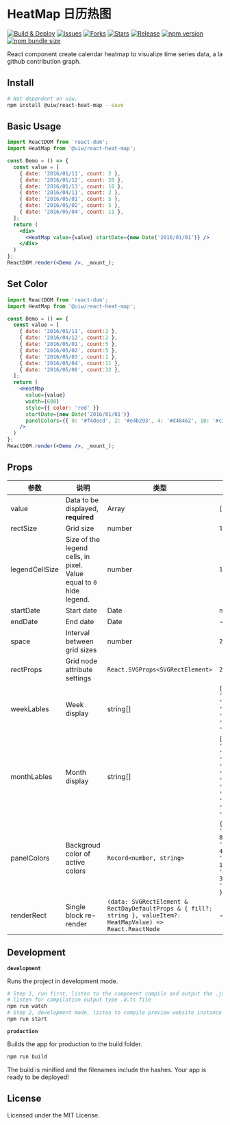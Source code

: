 HeatMap 日历热图
===

[![Build & Deploy](https://github.com/uiwjs/react-heat-map/workflows/Build%20&%20Deploy/badge.svg)](https://github.com/uiwjs/react-heat-map/actions)
[![Issues](https://img.shields.io/github/issues/uiwjs/react-heat-map.svg)](https://github.com/uiwjs/react-heat-map/issues)
[![Forks](https://img.shields.io/github/forks/uiwjs/react-heat-map.svg)](https://github.com/uiwjs/react-heat-map/network)
[![Stars](https://img.shields.io/github/stars/uiwjs/react-heat-map.svg)](https://github.com/uiwjs/react-heat-map/stargazers)
[![Release](https://img.shields.io/github/release/uiwjs/react-heat-map)](https://github.com/uiwjs/react-heat-map/releases)
[![npm version](https://img.shields.io/npm/v/@uiw/react-heat-map.svg)](https://www.npmjs.com/package/@uiw/react-heat-map)
[![npm bundle size](https://img.shields.io/bundlephobia/minzip/@uiw/react-heat-map)](https://bundlephobia.com/result?p=@uiw/react-heat-map)

React component create calendar heatmap to visualize time series data, a la github contribution graph.

## Install

```bash
# Not dependent on uiw.
npm install @uiw/react-heat-map --save
```

## Basic Usage

<!--rehype:bgWhite=true&codeSandbox=true&codePen=true-->
```jsx
import ReactDOM from 'react-dom';
import HeatMap from '@uiw/react-heat-map';

const Demo = () => {
  const value = [
    { date: '2016/01/11', count: 2 },
    { date: '2016/01/12', count: 20 },
    { date: '2016/01/13', count: 10 },
    { date: '2016/04/11', count: 2 },
    { date: '2016/05/01', count: 5 },
    { date: '2016/05/02', count: 5 },
    { date: '2016/05/04', count: 11 },
  ];
  return (
    <div>
      <HeatMap value={value} startDate={new Date('2016/01/01')} />
    </div>
  )
};
ReactDOM.render(<Demo />, _mount_);
```

## Set Color

<!--rehype:bgWhite=true&codeSandbox=true&codePen=true-->
```jsx
import ReactDOM from 'react-dom';
import HeatMap from '@uiw/react-heat-map';

const Demo = () => {
  const value = [
    { date: '2016/01/11', count:2 },
    { date: '2016/04/12', count:2 },
    { date: '2016/05/01', count:5 },
    { date: '2016/05/02', count:5 },
    { date: '2016/05/03', count:1 },
    { date: '2016/05/04', count:11 },
    { date: '2016/05/08', count:32 },
  ];
  return (
    <HeatMap
      value={value}
      width={600}
      style={{ color: 'red' }}
      startDate={new Date('2016/01/01')}
      panelColors={{ 0: '#f4decd', 2: '#e4b293', 4: '#d48462', 10: '#c2533a', 20: '#ad001d' }}
    />
  )
};
ReactDOM.render(<Demo />, _mount_);
```

## Props

| 参数 | 说明 | 类型 | 默认值 |
|--------- |-------- |--------- |-------- |
| value | Data to be displayed, **required** | Array | `[]` |
| rectSize | Grid size | number | `11` |
| legendCellSize | Size of the legend cells, in pixel. Value equal to `0` hide legend. | number | `11` |
| startDate | Start date | Date | `new Date()` |
| endDate | End date | Date | - |
| space | Interval between grid sizes | number | `2` | 
| rectProps | Grid node attribute settings | `React.SVGProps<SVGRectElement>` | `2` |
| weekLables | Week display | string[] | `['Sun', 'Mon', 'Tue', 'Wed', 'Thu', 'Fri', 'Sat']` | 
| monthLables | Month display | string[] | `['Jan', 'Feb', 'Mar', 'Apr', 'May', 'Jun', 'Jul', 'Aug', 'Sep', 'Oct', 'Nov', 'Dec']` | 
| panelColors | Backgroud color of active colors | `Record<number, string>` | `{ 0: '#EBEDF0', 8: '#7BC96F', 4: '#C6E48B', 12: '#239A3B', 32: '#196127' }` | 
| renderRect | Single block re-render | `(data: SVGRectElement & RectDayDefaultProps & { fill?: string }, valueItem?: HeatMapValue) => React.ReactNode` | - |

## Development

**`development`**

Runs the project in development mode.  

```bash
# Step 1, run first, listen to the component compile and output the .js file
# listen for compilation output type .d.ts file
npm run watch
# Step 2, development mode, listen to compile preview website instance
npm run start
```

**`production`**

Builds the app for production to the build folder.

```bash
npm run build
```

The build is minified and the filenames include the hashes.
Your app is ready to be deployed!


## License

Licensed under the MIT License.
